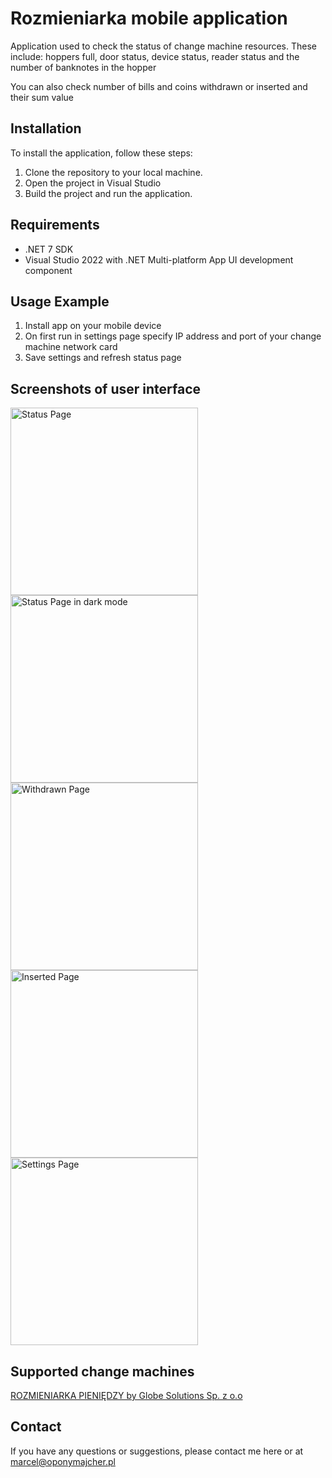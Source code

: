# Rozmieniarka mobile application

Application used to check the status of change machine resources. These include: hoppers full, door status, device status, reader status and the number of banknotes in the hopper

You can also check number of bills and coins withdrawn or inserted and their sum value

## Installation

To install the application, follow these steps:

1. Clone the repository to your local machine.
2. Open the project in Visual Studio
3. Build the project and run the application.

## Requirements

- .NET 7 SDK
- Visual Studio 2022 with .NET Multi-platform App UI development component

## Usage Example

1. Install app on your mobile device
2. On first run in settings page specify IP address and port of your change machine network card
3. Save settings and refresh status page

## Screenshots of user interface

<img src="img/img1.png" alt="Status Page" width="300"/>
<img src="img/img2.png" alt="Status Page in dark mode" width="300"/>
<img src="img/img3.png" alt="Withdrawn Page" width="300"/>
<img src="img/img4.png" alt="Inserted Page" width="300"/>
<img src="img/img5.png" alt="Settings Page" width="300"/>

## Supported change machines

[ROZMIENIARKA PIENIĘDZY by Globe Solutions Sp. z o.o](https://www.globesolutions.pl/produkty/rozmieniarka-pieniedzy)

## Contact

If you have any questions or suggestions, please contact me here or at marcel@oponymajcher.pl
